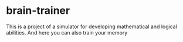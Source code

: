 # brain-trainer
This is a project of a simulator for developing mathematical and logical abilities. And here you can also train your memory

